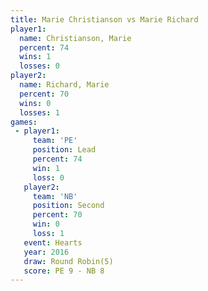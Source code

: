 ```yaml
---
title: Marie Christianson vs Marie Richard
player1:                   
  name: Christianson, Marie
  percent: 74              
  wins: 1                  
  losses: 0                
player2:                   
  name: Richard, Marie     
  percent: 70              
  wins: 0                  
  losses: 1                
games:
 - player1:        
     team: 'PE'    
     position: Lead
     percent: 74   
     win: 1        
     loss: 0       
   player2:          
     team: 'NB'      
     position: Second
     percent: 70     
     win: 0          
     loss: 1         
   event: Hearts       
   year: 2016          
   draw: Round Robin(5)
   score: PE 9 - NB 8  
---
```

